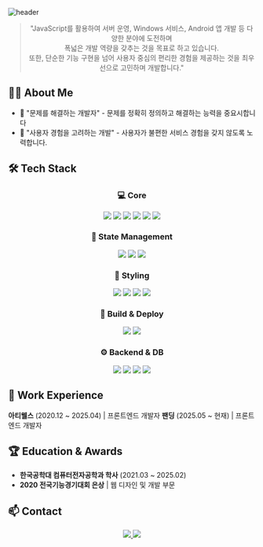![header](https://capsule-render.vercel.app/api?type=waving&color=gradient&height=300&section=header&text=KIM%20MIN%20JAE&fontSize=70&animation=fadeIn&fontAlignY=38&desc=Frontend%20Engineer&descAlignY=60&descAlign=62)

<div align="center">
  
  > "JavaScript를 활용하여 서버 운영, Windows 서비스, Android 앱 개발 등 다양한 분야에 도전하며 <br>
  > 폭넓은 개발 역량을 갖추는 것을 목표로 하고 있습니다. <br>
  > 또한, 단순한 기능 구현을 넘어 사용자 중심의 편리한 경험을 제공하는 것을 최우선으로 고민하며 개발합니다."

</div>

## 👨‍💻 About Me

- 📝 "문제를 해결하는 개발자" - 문제를 정확히 정의하고 해결하는 능력을 중요시합니다
- 🎨 "사용자 경험을 고려하는 개발" - 사용자가 불편한 서비스 경험을 갖지 않도록 노력합니다.

## 🛠️ Tech Stack

<div align="center">
  
  ### 💻 Core
  
  <img src="https://img.shields.io/badge/TypeScript-3178C6?style=for-the-badge&logo=TypeScript&logoColor=white"/>
  <img src="https://img.shields.io/badge/JavaScript-F7DF1E?style=for-the-badge&logo=JavaScript&logoColor=black"/>
  <img src="https://img.shields.io/badge/Vue.js-4FC08D?style=for-the-badge&logo=Vue.js&logoColor=white"/>
  <img src="https://img.shields.io/badge/Nuxt.js-00DC82?style=for-the-badge&logo=Nuxt.js&logoColor=white"/>
  <img src="https://img.shields.io/badge/React-61DAFB?style=for-the-badge&logo=React&logoColor=black"/>
  <img src="https://img.shields.io/badge/Next.js-000000?style=for-the-badge&logo=Next.js&logoColor=white"/>
  
  ### 🔄 State Management
  
  <img src="https://img.shields.io/badge/Vuex-4FC08D?style=for-the-badge&logo=Vue.js&logoColor=white"/>
  <img src="https://img.shields.io/badge/React_Query-FF4154?style=for-the-badge&logo=ReactQuery&logoColor=white"/>
  <img src="https://img.shields.io/badge/Jotai-000000?style=for-the-badge&logo=Jotai&logoColor=white"/>
  
  ### 🎨 Styling
  
  <img src="https://img.shields.io/badge/CSS3-1572B6?style=for-the-badge&logo=CSS3&logoColor=white"/>
  <img src="https://img.shields.io/badge/SCSS-CC6699?style=for-the-badge&logo=Sass&logoColor=white"/>
  <img src="https://img.shields.io/badge/Tailwind_CSS-06B6D4?style=for-the-badge&logo=TailwindCSS&logoColor=white"/>
  <img src="https://img.shields.io/badge/styled--components-DB7093?style=for-the-badge&logo=styled-components&logoColor=white"/>
  
  ### 🔧 Build & Deploy
  
  <img src="https://img.shields.io/badge/Webpack-8DD6F9?style=for-the-badge&logo=Webpack&logoColor=black"/>
  <img src="https://img.shields.io/badge/NGINX-009639?style=for-the-badge&logo=NGINX&logoColor=white"/>
  
  ### ⚙️ Backend & DB
  
  <img src="https://img.shields.io/badge/Node.js-339933?style=for-the-badge&logo=Node.js&logoColor=white"/>
  <img src="https://img.shields.io/badge/Nest.js-E0234E?style=for-the-badge&logo=NestJS&logoColor=white"/>
  <img src="https://img.shields.io/badge/MySQL-4479A1?style=for-the-badge&logo=MySQL&logoColor=white"/>
  <img src="https://img.shields.io/badge/PostgreSQL-4169E1?style=for-the-badge&logo=PostgreSQL&logoColor=white"/>
  
</div>

## 💼 Work Experience

**아티웰스** (2020.12 ~ 2025.04) | 프론트엔드 개발자
**팬딩** (2025.05 ~ 현재) | 프론트엔드 개발자

## 🏆 Education & Awards

- **한국공학대 컴퓨터전자공학과 학사** (2021.03 ~ 2025.02)
- **2020 전국기능경기대회 은상** | 웹 디자인 및 개발 부문

## 📫 Contact

<div align="center">
  
  <a href="mailto:mingit55@gmail.com">
    <img src="https://img.shields.io/badge/Gmail-EA4335?style=for-the-badge&logo=Gmail&logoColor=white"/>
  </a>
  <a href="https://mingit.site">
    <img src="https://img.shields.io/badge/Blog-000000?style=for-the-badge&logo=GitHub&logoColor=white"/>
  </a>
  
</div>
